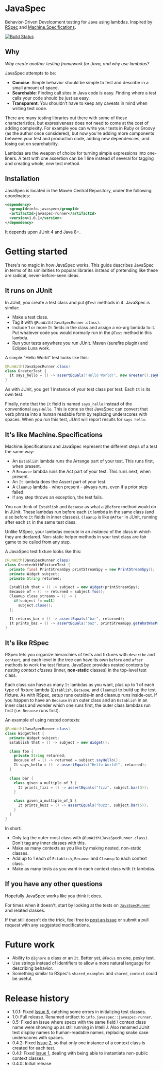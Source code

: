 # JavaSpec

Behavior-Driven Development testing for Java using lambdas.  Inspired by [RSpec](http://rspec.info) and
[Machine.Specifications](https://github.com/machine/machine.specifications).

[![Build Status](https://travis-ci.org/kkrull/javaspec.svg?branch=master)](https://travis-ci.org/kkrull/javaspec)


## Why

*Why create another testing framework for Java, and why use lambdas?*

JavaSpec attempts to be:

* **Concise**: Simple behavior should be simple to test and describe in a small amount of space.
* **Searchable**: Finding call sites in Java code is easy.  Finding where a test calls your code should be just as easy.
* **Transparent**: You shouldn't have to keep any caveats in mind when writing test code.

There are many testing libraries out there with some of these characteristics, but expresiveness does not need to come
at the cost of adding complexity.  For example you can write your tests in Ruby or Groovy (as the author once
considered), but now you're adding more components between your test and production code, adding new dependencies, and
losing out on searchability.

Lambdas are the weapon of choice for turning simple expressions into one-liners.  A test with one assertion can be 1
line instead of several for tagging and creating whole, new test method.


## Installation

JavaSpec is located in the Maven Central Repository, under the following coordinates:

```xml
<dependency>
  <groupId>info.javaspec</groupId>
  <artifactId>javaspec-runner</artifactId>
  <version>1.0.1</version>
</dependency>
```

It depends upon JUnit 4 and Java 8+.


# Getting started

There's no magic in how JavaSpec works.  This guide describes JavaSpec in terms of its similarities to popular libraries
instead of pretending like these are radical, never-before-seen ideas.


## It runs on JUnit

In JUnit, you create a test class and put `@Test` methods in it.  JavaSpec is similar:

* Make a test class.
* Tag it with `@RunWith(JavaSpecRunner.class)`.
* Include 1 or more `It` fields in the class and assign a no-arg lambda to it.  Put whatever code you would normally run
  in the `@Test` method in this lambda.
* Run your tests anywhere you run JUnit.  Maven (surefire plugin) and Eclipse Luna work.

A simple "Hello World" test looks like this:

```java
@RunWith(JavaSpecRunner.class)
class GreeterTest {
  It says_hello = () -> assertEquals("Hello World!", new Greeter().sayHello());
}
```

As with JUnit, you get 1 instance of your test class per test.  Each `It` is its own test.

Finally, note that the `It` field is named `says_hello` instead of the conventional `saysHello`.  This is done so that
JavaSpec can convert that verb phrase into a human readable form by replacing underscores with spaces.  When you run
this test, JUnit will report results for `says hello`.


## It's like Machine.Specifications

Machine.Specifications and JavaSpec represent the different steps of a test the same way:

* An `Establish` lambda runs the Arrange part of your test.  This runs first, when present.
* A `Because` lambda runs the Act part of your test.  This runs next, when present.
* An `It` lambda does the Assert part of your test.
* A `Cleanup` lambda - when present - always runs, even if a prior step failed.
* If any step throws an exception, the test fails.

You can think of `Establish` and `Because` as what a `@Before` method would do in JUnit.  These lambdas run before each
`It` lambda in the same class (and also before `It` fields in inner classes).  `Cleanup` is like `@After` in JUnit,
running after each `It` in the same test class.

Unlike MSpec, your lambdas execute in an *instance* of the class in which they are declared.  Non-static helper methods
in your test class are fair game to be called from any step.

A JavaSpec test fixture looks like this:

```java
@RunWith(JavaSpecRunner.class)
class GreeterWithFixtureTest {
  private final PrintStreamSpy printStreamSpy = new PrintStreamSpy();
  private Widget subject;
  private String returned;

  Establish that = () -> subject = new Widget(printStreamSpy);
  Because of = () -> returned = subject.foo();
  Cleanup close_streams = () -> {
    if(subject != null)
      subject.close();
  };

  It returns_bar = () -> assertEquals("bar", returned);
  It prints_baz = () -> assertEquals("baz", printStreamSpy.getWhatWasPrinted());
}
```


## It's like RSpec

RSpec lets you organize hierarchies of tests and fixtures with `describe` and `context`, and each level in the tree can
have its own `before` and `after` methods to work the test fixture.  JavaSpec provides nested contexts by nesting
*context classes* (inner, **non-static** classes) in the top-level test class.

Each class can have as many `It` lambdas as you want, plus up to 1 of each type of fixture lambda (`Establish`,
`Because`, and `Cleanup`) to build up the test fixture.  As with RSpec, setup runs outside-in and cleanup runs
inside-out.  If you happen to have an `Because` in an outer class and an `Establish` in an inner class and wonder which
one runs first, the outer class lambdas run first (i.e. `Because` runs first).

An example of using nested contexts:

```java
@RunWith(JavaSpecRunner.class)
class WidgetTest {
  private Widget subject;
  Establish that = () -> subject = new Widget();

  class foo {
    private String returned;
    Because of = () -> returned = subject.sayHello();
    It says_hello = () -> assertEquals("Hello World!", returned);
  }
  
  class bar {
    class given_a_multiple_of_3 {
      It prints_fizz = () -> assertEquals("fizz", subject.bar(3));
    }

    class given_a_multiple_of_5 {
      It prints_buzz = () -> assertEquals("buzz", subject.bar(5));
    }
  }
}
```

In short:

* Only tag the outer-most class with `@RunWith(JavaSpecRunner.class)`.  Don't tag any inner classes with this.
* Make as many contexts as you like by making nested, non-static classes.
* Add up to 1 each of `Establish`, `Because` and `Cleanup` to each context class.
* Make as many tests as you want in each context class with `It` lambdas.


## If you have any other questions

Hopefully JavaSpec works like you think it does.

For times when it doesn't, start by looking at the tests on
[`JavaSpecRunner`](https://github.com/kkrull/javaspec/blob/master/src/test/java/info/javaspec/runner/JavaSpecRunnerTest.java)
and related classes.

If that still doesn't do the trick, feel free to [post an issue](https://github.com/kkrull/javaspec/issues) or submit a
pull request with any suggested modifications.


# Future work

* Ability to `@Ignore` a class or an `It`.  Better yet, `@Focus` on one, pesky test.
* Use strings instead of identifiers to allow a more natural language for describing behavior.
* Something similar to RSpec's `shared_examples` and `shared_context` could be useful.


# Release history

* 1.0.1: Fixed [Issue 5](https://github.com/kkrull/javaspec/issues/5), catching some errors in initializing test classes.
* 1.0: Full release.  Renamed artifact to `info.javaspec::javaspec-runner`.
* 0.5: Fixed an issue where specs with the same field / context class name were showing up as still running in IntelliJ.
  Also renamed JUnit test display names to human-readable names, replacing snake case underscores with spaces.
* 0.4.2: Fixed [Issue 2](https://github.com/kkrull/javaspec/issues/2), so that only one instance of a context class is
  created for each test.
* 0.4.1: Fixed [Issue 1](https://github.com/kkrull/javaspec/issues/1), dealing with being able to instantiate non-public
  context classes.
* 0.4.0: Initial release
